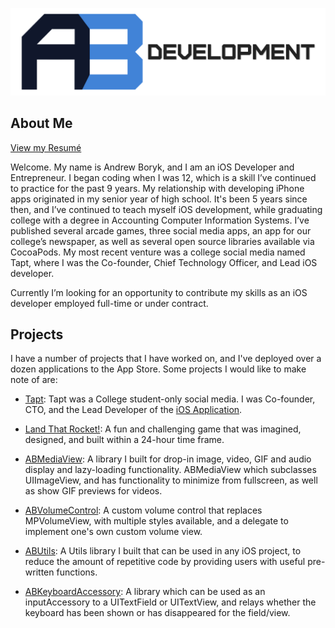 <p align="center">
  <img src="https://github.com/AndrewBoryk/andrewboryk.github.io/blob/master/ABDevelopmentLogo.png?raw=true" alt="AB Developmoent custom logo"/>
</p>

## About Me

[View my Resumé](https://github.com/AndrewBoryk/andrewboryk.github.io/blob/master/ABResume.md)  

Welcome. My name is Andrew Boryk, and I am an iOS Developer and Entrepreneur. I began coding when I was 12, which is a skill I’ve continued to practice for the past 9 years. My relationship with developing iPhone apps originated in my senior year of high school. It's been 5 years since then, and I’ve continued to teach myself iOS development, while graduating college with a degree in Accounting Computer Information Systems. I’ve published several arcade games, three social media apps, an app for our college’s newspaper, as well as several open source libraries available via CocoaPods. My most recent venture was a college social media named Tapt, where I was the Co-founder, Chief Technology Officer, and Lead iOS developer.

Currently I’m looking for an opportunity to contribute my skills as an iOS developer employed full-time or under contract.

## Projects

I have a number of projects that I have worked on, and I've deployed over a dozen applications to the App Store. Some projects I would like to make note of are:

* [Tapt](http://www.tapt.io): Tapt was a College student-only social media. I was Co-founder, CTO, and the Lead Developer of the [iOS Application](https://itunes.apple.com/us/app/tapt-exclusive-campus-feed/id982739793?mt=8). 

* [Land That Rocket!](https://itunes.apple.com/us/app/land-that-rocket!/id1042046100?mt=8): A fun and challenging game that was imagined, designed, and built within a 24-hour time frame. 

* [ABMediaView](https://github.com/AndrewBoryk/ABMediaView): A library I built for drop-in image, video, GIF and audio display and lazy-loading functionality. ABMediaView which subclasses UIImageView, and has functionality to minimize from fullscreen, as well as show GIF previews for videos.

* [ABVolumeControl](https://github.com/AndrewBoryk/ABVolumeControl): A custom volume control that replaces MPVolumeView, with multiple styles available, and a delegate to implement one's own custom volume view.

* [ABUtils](https://github.com/AndrewBoryk/ABUtils): A Utils library I built that can be used in any iOS project, to reduce the amount of repetitive code by providing users with useful pre-written functions.

* [ABKeyboardAccessory](https://github.com/AndrewBoryk/ABKeyboardAccessory): A library which can be used as an inputAccessory to a UITextField or UITextView, and relays whether the keyboard has been shown or has disappeared for the field/view.

